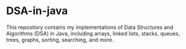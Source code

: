 # DSA-in-java
This repository contains my implementations of Data Structures and Algorithms (DSA) in Java, including arrays, linked lists, stacks, queues, trees, graphs, sorting, searching, and more.
